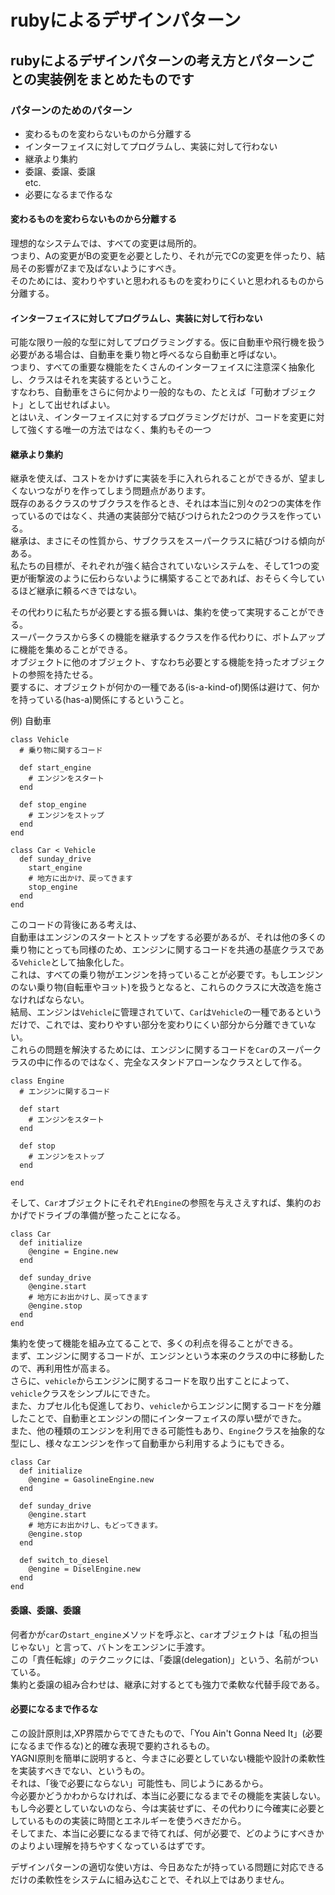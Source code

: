 # rubyによるデザインパターン

## rubyによるデザインパターンの考え方とパターンごとの実装例をまとめたものです

### パターンのためのパターン
- 変わるものを変わらないものから分離する
- インターフェイスに対してプログラムし、実装に対して行わない
- 継承より集約
- 委譲、委譲、委譲  
etc.
- 必要になるまで作るな

#### 変わるものを変わらないものから分離する
理想的なシステムでは、すべての変更は局所的。  
つまり、Aの変更がBの変更を必要としたり、それが元でCの変更を伴ったり、結局その影響がZまで及ばないようにすべき。  
そのためには、変わりやすいと思われるものを変わりにくいと思われるものから分離する。

#### インターフェイスに対してプログラムし、実装に対して行わない
可能な限り一般的な型に対してプログラミングする。仮に自動車や飛行機を扱う必要がある場合は、自動車を乗り物と呼べるなら自動車と呼ばない。  
つまり、すべての重要な機能をたくさんのインターフェイスに注意深く抽象化し、クラスはそれを実装するということ。  
すなわち、自動車をさらに何かより一般的なもの、たとえば「可動オブジェクト」として出せればよい。  
とはいえ、インターフェイスに対するプログラミングだけが、コードを変更に対して強くする唯一の方法ではなく、集約もその一つ

#### 継承より集約
継承を使えば、コストをかけずに実装を手に入れられることができるが、望ましくないつながりを作ってしまう問題点があります。  
既存のあるクラスのサブクラスを作るとき、それは本当に別々の2つの実体を作っているのではなく、共通の実装部分で結びつけられた2つのクラスを作っている。  
継承は、まさにその性質から、サブクラスをスーパークラスに結びつける傾向がある。  
私たちの目標が、それぞれが強く結合されていないシステムを、そして1つの変更が衝撃波のように伝わらないように構築することであれば、おそらく今しているほど継承に頼るべきではない。  

その代わりに私たちが必要とする振る舞いは、集約を使って実現することができる。  
スーパークラスから多くの機能を継承するクラスを作る代わりに、ボトムアップに機能を集めることができる。  
オブジェクトに他のオブジェクト、すなわち必要とする機能を持ったオブジェクトの参照を持たせる。  
要するに、オブジェクトが何かの一種である(is-a-kind-of)関係は避けて、何かを持っている(has-a)関係にするということ。

例) 自動車  

```
class Vehicle
  # 乗り物に関するコード

  def start_engine
    # エンジンをスタート
  end

  def stop_engine
    # エンジンをストップ
  end
end

class Car < Vehicle
  def sunday_drive
    start_engine
    # 地方に出かけ、戻ってきます
    stop_engine
  end
end
```
このコードの背後にある考えは、  
自動車はエンジンのスタートとストップをする必要があるが、それは他の多くの乗り物にとっても同様のため、エンジンに関するコードを共通の基底クラスである`Vehicle`として抽象化した。  
これは、すべての乗り物がエンジンを持っていることが必要です。もしエンジンのない乗り物(自転車やヨット)を扱うとなると、これらのクラスに大改造を施さなければならない。  
結局、エンジンは`Vehicle`に管理されていて、`Car`は`Vehicle`の一種であるというだけで、これでは、変わりやすい部分を変わりにくい部分から分離できていない。  
これらの問題を解決するためには、エンジンに関するコードを`Car`のスーパークラスの中に作るのではなく、完全なスタンドアローンなクラスとして作る。
```
class Engine
  # エンジンに関するコード

  def start
    # エンジンをスタート
  end

  def stop
    # エンジンをストップ
  end

end
```

そして、`Car`オブジェクトにそれぞれ`Engine`の参照を与えさえすれば、集約のおかげでドライブの準備が整ったことになる。
```
class Car
  def initialize
    @engine = Engine.new
  end

  def sunday_drive
    @engine.start
    # 地方にお出かけし、戻ってきます
    @engine.stop
  end
end
```
集約を使って機能を組み立てることで、多くの利点を得ることができる。  
まず、エンジンに関するコードが、エンジンという本来のクラスの中に移動したので、再利用性が高まる。  
さらに、`vehicle`からエンジンに関するコードを取り出すことによって、`vehicle`クラスをシンプルにできた。  
また、カプセル化も促進しており、`vehicle`からエンジンに関するコードを分離したことで、自動車とエンジンの間にインターフェイスの厚い壁ができた。  
また、他の種類のエンジンを利用できる可能性もあり、`Engine`クラスを抽象的な型にし、様々なエンジンを作って自動車から利用するようにもできる。  
```
class Car
  def initialize
    @engine = GasolineEngine.new
  end

  def sunday_drive
    @engine.start
    # 地方にお出かけし、もどってきます。
    @engine.stop
  end

  def switch_to_diesel
    @engine = DiselEngine.new
  end
end
```


#### 委譲、委譲、委譲
何者かが`car`の`start_engine`メソッドを呼ぶと、`car`オブジェクトは「私の担当じゃない」と言って、バトンをエンジンに手渡す。  
この「責任転嫁」のテクニックには、「委譲(delegation)」という、名前がついている。  
集約と委譲の組み合わせは、継承に対するとても強力で柔軟な代替手段である。  

#### 必要になるまで作るな
この設計原則は,XP界隈からでてきたもので、「You Ain't Gonna Need It」(必要になるまで作るな)と的確な表現で要約されるもの。  
YAGNI原則を簡単に説明すると、今まさに必要としていない機能や設計の柔軟性を実装すべきでない、というもの。  
それは、「後で必要にならない」可能性も、同じようにあるから。  
今必要かどうかわからなければ、本当に必要になるまでその機能を実装しない。もし今必要としていないのなら、今は実装せずに、その代わりに今確実に必要としているものの実装に時間とエネルギーを使うべきだから。  
そしてまた、本当に必要になるまで待てれば、何が必要で、どのようにすべきかのよりよい理解を持ちやすくなっているはずです。

デザインパターンの適切な使い方は、今日あなたが持っている問題に対応できるだけの柔軟性をシステムに組み込むことで、それ以上ではありません。
